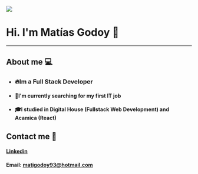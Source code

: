 ![](https://raw.githubusercontent.com/hebertdev1/hebertdev1/master/javascript.gif)

# Hi. I'm Matías Godoy 👋
----------------------

## About me 💻

- ###  🔥Im a Full Stack Developer
- ####  💼I'm currently searching for my first IT job
- ####  🎓I studied in Digital House (Fullstack Web Development) and Acamica (React)

## Contact me 📨

#### [Linkedin](<https://www.linkedin.com/in/matias-godoy/>)
#### Email: matigodoy93@hotmail.com
